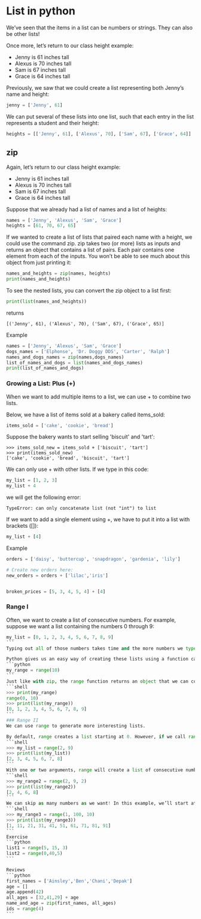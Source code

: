 # List in python
We’ve seen that the items in a list can be numbers or strings. They can also be other lists!

Once more, let’s return to our class height example:

   - Jenny is 61 inches tall
  -  Alexus is 70 inches tall
  -  Sam is 67 inches tall
  -  Grace is 64 inches tall

Previously, we saw that we could create a list representing both Jenny’s name and height:
```python
jenny = ['Jenny', 61]
```
We can put several of these lists into one list, such that each entry in the list represents a student and their height:
```python
heights = [['Jenny', 61], ['Alexus', 70], ['Sam', 67], ['Grace', 64]]
```
## zip
Again, let’s return to our class height example:

  -  Jenny is 61 inches tall
  -  Alexus is 70 inches tall
  -  Sam is 67 inches tall
  -  Grace is 64 inches tall

Suppose that we already had a list of names and a list of heights:
```python
names = ['Jenny', 'Alexus', 'Sam', 'Grace']
heights = [61, 70, 67, 65]
```
If we wanted to create a list of lists that paired each name with a height, we could use the command zip. zip takes two (or more) lists as inputs and returns an object that contains a list of pairs. Each pair contains one element from each of the inputs. You won’t be able to see much about this object from just printing it:
```python
names_and_heights = zip(names, heights)
print(names_and_heights)
```
To see the nested lists, you can convert the zip object to a list first:
```python
print(list(names_and_heights))
````
returns
```shell
[('Jenny', 61), ('Alexus', 70), ('Sam', 67), ('Grace', 65)]
```
Example
```python
names = ['Jenny', 'Alexus', 'Sam', 'Grace']
dogs_names = ['Elphonse', 'Dr. Doggy DDS', 'Carter', 'Ralph']
names_and_dogs_names = zip(names,dogs_names)
list_of_names_and_dogs = list(names_and_dogs_names)
print(list_of_names_and_dogs)
```
### Growing a List: Plus (+)
When we want to add multiple items to a list, we can use + to combine two lists.

Below, we have a list of items sold at a bakery called items_sold:

```python
items_sold = ['cake', 'cookie', 'bread']
```
Suppose the bakery wants to start selling 'biscuit' and 'tart':
```shell
>>> items_sold_new = items_sold + ['biscuit', 'tart']
>>> print(items_sold_new)
['cake', 'cookie', 'bread', 'biscuit', 'tart']
```
We can only use + with other lists. If we type in this code:
```python
my_list = [1, 2, 3]
my_list + 4
```
we will get the following error:
```shell
TypeError: can only concatenate list (not "int") to list
```
If we want to add a single element using +, we have to put it into a list with brackets ([]):
```python
my_list + [4]
```
Example
```python
orders = ['daisy', 'buttercup', 'snapdragon', 'gardenia', 'lily']

# Create new orders here:
new_orders = orders + ['lilac','iris']


broken_prices = [5, 3, 4, 5, 4] + [4]
```
### Range I
Often, we want to create a list of consecutive numbers. For example, suppose we want a list containing the numbers 0 through 9:
````python
my_list = [0, 1, 2, 3, 4, 5, 6, 7, 8, 9]
```
Typing out all of those numbers takes time and the more numbers we type, the more likely it is that we have a typo.

Python gives us an easy way of creating these lists using a function called range. The function range takes a single input, and generates numbers starting at 0 and ending at the number before the input. So, if we want the numbers from 0 through 9, we use range(10) because 10 is 1 greater than 9:
```python
my_range = range(10)
```
Just like with zip, the range function returns an object that we can convert into a list:
```shell
>>> print(my_range)
range(0, 10)
>>> print(list(my_range))
[0, 1, 2, 3, 4, 5, 6, 7, 8, 9]
```
### Range II
We can use range to generate more interesting lists.

By default, range creates a list starting at 0. However, if we call range with two arguments, we can create a list that starts at a different number. For example, range(2, 9) would generate numbers starting at 2 and ending at 8 (just before 9):
```shell
>>> my_list = range(2, 9)
>>> print(list(my_list))
[2, 3, 4, 5, 6, 7, 8]
```
With one or two arguments, range will create a list of consecutive numbers (i.e., each number is one greater than the previous number). If we use a third argument, we can create a list that “skips” numbers. For example, range(2, 9, 2) will give us a list where each number is 2 greater than the previous number:
```shell
>>> my_range2 = range(2, 9, 2)
>>> print(list(my_range2))
[2, 4, 6, 8]
```
We can skip as many numbers as we want! In this example, we’ll start at 1 and skip 10 between each number until we get to 100:
```shell
>>> my_range3 = range(1, 100, 10)
>>> print(list(my_range3))
[1, 11, 21, 31, 41, 51, 61, 71, 81, 91]
```
Exercise
```python
list1 = range(5, 15, 3)
list2 = range(0,40,5)
```

Reviews
```python
first_names = ['Ainsley','Ben','Chani','Depak']
age = []
age.append(42)
all_ages = [32,41,29] + age
name_and_age = zip(first_names, all_ages)
ids = range(4)
```
